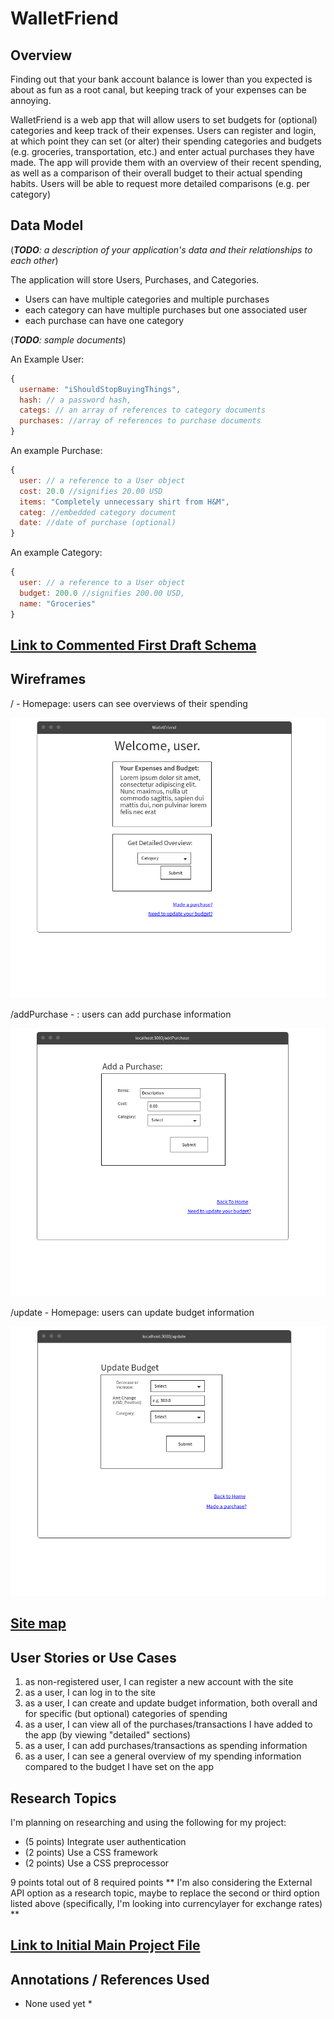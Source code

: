 # WalletFriend

## Overview

Finding out that your bank account balance is lower than you expected is about as fun as a root canal, but keeping track of your expenses can be annoying.

WalletFriend is a web app that will allow users to set budgets for (optional) categories and keep track of their expenses. Users can register and login, at which point they can set (or alter) their spending categories and budgets (e.g. groceries, transportation, etc.) and enter actual purchases they have made. The app will provide them with an overview of their recent spending, as well as a comparison of their overall budget to their actual spending habits. Users will be able to request more detailed comparisons (e.g. per category)


## Data Model

(___TODO__: a description of your application's data and their relationships to each other_) 

The application will store Users, Purchases, and Categories.
* Users can have multiple categories and multiple purchases
* each category can have multiple purchases but one associated user
* each purchase can have one category

(___TODO__: sample documents_)

An Example User:

```javascript
{
  username: "iShouldStopBuyingThings",
  hash: // a password hash,
  categs: // an array of references to category documents
  purchases: //array of references to purchase documents
}
```

An example Purchase:
```javascript
{
  user: // a reference to a User object
  cost: 20.0 //signifies 20.00 USD
  items: "Completely unnecessary shirt from H&M",
  categ: //embedded category document
  date: //date of purchase (optional)
}
```

An example Category:
```javascript
{
  user: // a reference to a User object
  budget: 200.0 //signifies 200.00 USD,
  name: "Groceries"
}
```


## [Link to Commented First Draft Schema](db.js) 

## Wireframes

/ - Homepage: users can see overviews of their spending

![home](documentation/home.png)

/addPurchase - : users can add purchase information

![add purchase](documentation/spend.png)

/update - Homepage: users can update budget information

![update](documentation/update.png)


## [Site map](documentation/sitemap.png)


## User Stories or Use Cases

1. as non-registered user, I can register a new account with the site
2. as a user, I can log in to the site
3. as a user, I can create and update budget information, both overall and for specific (but optional) categories of spending
4. as a user, I can view all of the purchases/transactions I have added to the app (by viewing "detailed" sections)
5. as a user, I can add purchases/transactions as spending information
6. as a user, I can see a general overview of my spending information compared to the budget I have set on the app

## Research Topics

I'm planning on researching and using the following for my project:

* (5 points) Integrate user authentication
* (2 points) Use a CSS framework
* (2 points) Use a CSS preprocessor

9 points total out of 8 required points
** I'm also considering the External API option as a research topic, maybe to replace the second or third option listed above (specifically, I'm looking into currencylayer for exchange rates) **

## [Link to Initial Main Project File](app.js) 

## Annotations / References Used

* None used yet *

